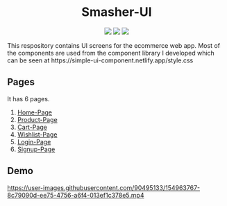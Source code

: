 <div align="center">
  
# Smasher-UI
  
![](https://img.shields.io/badge/HTML5-E34F26?style=for-the-badge&logo=html5&logoColor=white)
![](https://img.shields.io/badge/CSS3-1572B6?style=for-the-badge&logo=css3&logoColor=white)
![](https://img.shields.io/badge/JavaScript-F7DF1E?style=for-the-badge&logo=javascript&logoColor=black)
  
</div>
This respository contains UI screens for the ecommerce web app. Most of the components are used from the component library I developed which can be seen at https://simple-ui-component.netlify.app/style.css

## Pages
It has 6 pages.
1. [Home-Page](https://smasher.netlify.app/pages/homepage/homepage.html)
1. [Product-Page](https://smasher.netlify.app/pages/homepage/product-page.html)
1. [Cart-Page](https://smasher.netlify.app/pages/homepage/cart-page.html)
1. [Wishlist-Page](https://smasher.netlify.app/pages/homepage/wishlist-page.html)
1. [Login-Page](https://smasher.netlify.app/pages/homepage/login-page.html)
1. [Signup-Page](https://smasher.netlify.app/pages/homepage/signup.html)


## Demo

https://user-images.githubusercontent.com/90495133/154963767-8c79090d-ee75-4756-a6f4-013ef1c378e5.mp4

